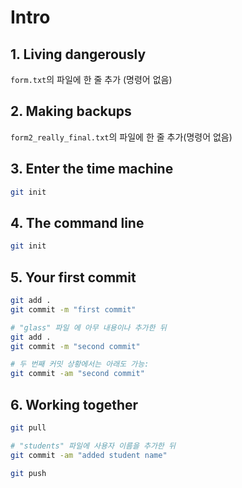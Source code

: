 # Intro

## 1. Living dangerously

`form.txt`의 파일에 한 줄 추가 (명령어 없음)

## 2. Making backups

`form2_really_final.txt`의 파일에 한 줄 추가(명령어 없음)

## 3. Enter the time machine

```bash
git init
```

## 4. The command line
```bash
git init
```

## 5. Your first commit
```bash
git add .
git commit -m "first commit"

# "glass" 파일 에 아무 내용이나 추가한 뒤
git add .
git commit -m "second commit"

# 두 번째 커밋 상황에서는 아래도 가능:
git commit -am "second commit"
```

## 6. Working together
```bash
git pull

# "students" 파일에 사용자 이름을 추가한 뒤
git commit -am "added student name"

git push
```

